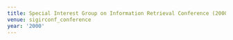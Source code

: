 ```yaml
---
title: Special Interest Group on Information Retrieval Conference (2000)
venue: sigirconf_conference
year: '2000'
---
```

